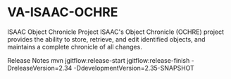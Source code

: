 VA-ISAAC-OCHRE
======================

ISAAC Object Chronicle Project
ISAAC's Object Chronicle (OCHRE) project provides the ability to store, retrieve, and edit identified objects, and maintains a complete chronicle of all changes.


Release Notes
mvn jgitflow:release-start jgitflow:release-finish -DreleaseVersion=2.34 -DdevelopmentVersion=2.35-SNAPSHOT

